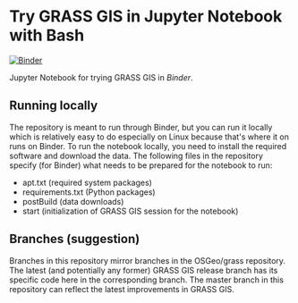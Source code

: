 # Try GRASS GIS in Jupyter Notebook with Bash

[![Binder](https://mybinder.org/badge_logo.svg)](https://mybinder.org/v2/gh/wenzeslaus/try-grass-in-jupyter-with-bash/master?filepath=notebook.ipynb)

Jupyter Notebook for trying GRASS GIS in *Binder*.

## Running locally

The repository is meant to run through Binder,
but you can run it locally which is relatively easy to do
especially on Linux because that's where it on runs on Binder.
To run the notebook locally, you need to install the required software
and download the data. The following files in the repository specify
(for Binder) what needs to be prepared for the notebook to run:

* apt.txt (required system packages)
* requirements.txt (Python packages)
* postBuild (data downloads)
* start (initialization of GRASS GIS session for the notebook)

## Branches (suggestion)

Branches in this repository mirror branches in the OSGeo/grass
repository. The latest (and potentially any former) GRASS GIS release
branch has its specific code here in the corresponding branch.
The master branch in this repository can reflect the latest improvements
in GRASS GIS.
